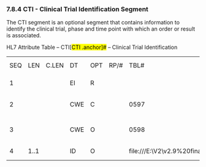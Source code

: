 ### 7.8.4 CTI - Clinical Trial Identification Segment

The CTI segment is an optional segment that contains information to identify the clinical trial, phase and time point with which an order or result is associated.

HL7 Attribute Table – CTI[<mark>CTI .anchor]</mark><mark>#</mark> – Clinical Trial Identification

|     |     |     |     |     |     |     |     |     |
| --- | --- | --- | --- | --- | --- | --- | --- | --- |
| SEQ | LEN | C.LEN | DT | OPT | RP/# | TBL# | ITEM# | ELEMENT NAME |
| 1 |  |  | EI | R |  |  | 01011 | Sponsor Study ID |
| 2 |  |  | CWE | C |  | 0597 | 01022 | Study Phase Identifier |
| 3 |  |  | CWE | O |  | 0598 | 01055 | Study Scheduled Time Point |
| 4 | 1..1 |  | ID | O |  | file:///E:\V2\v2.9%20final%20Nov%20from%20Frank\V29_CH02C_Tables.docx#HL70206[0206] | 00816 | Action Code |
